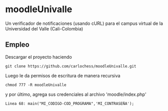 moodleUnivalle
==============

Un verificador de notificaciones (usando cURL) para el campus virtual de la Universidad del Valle (Cali-Colombia)

## Empleo

Descargar el proyecto haciendo
```
git clone https://github.com/carlochess/moodleUnivalle.git
```

Luego le da permisos de escritura de manera recursiva 
```
chmod 777 -R moodleUnivalle
```

y por último, agrega sus credenciales al archivo 'moodle/index.php'

```
Linea 68: main("MI_CODIGO-COD_PROGRAMA",'MI_CONTRASEÑA');
```
